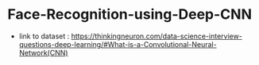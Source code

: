 # Face-Recognition-using-Deep-CNN

- link to dataset : https://thinkingneuron.com/data-science-interview-questions-deep-learning/#What-is-a-Convolutional-Neural-Network(CNN)